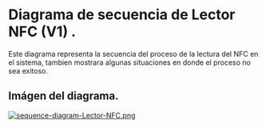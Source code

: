 # **Diagrama de secuencia de Lector NFC (V1) .**

Este diagrama representa la secuencia del proceso de la lectura del NFC en el sistema, tambien mostrara algunas 
situaciones en donde el proceso no sea exitoso.

## Imágen del diagrama.
[![sequence-diagram-Lector-NFC.png](https://i.postimg.cc/fyphr4hh/sequence-diagram-Lector-NFC.png)](https://postimg.cc/bSxMZBJ6)

